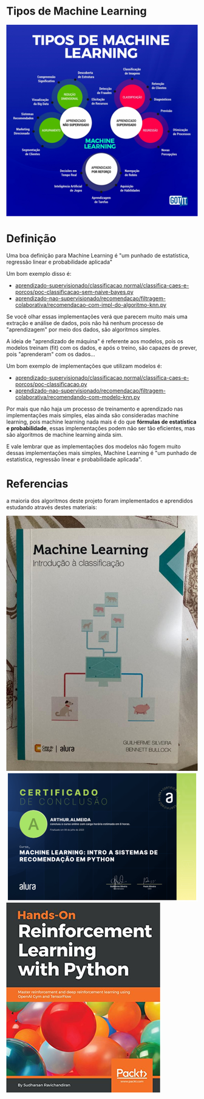 # Tipos de Machine Learning

![img](/assets/tipos.jpeg)

# Definição

Uma boa definição para Machine Learning é "um punhado de estatística, regressão linear e probabilidade aplicada"

Um bom exemplo disso é: 
- [aprendizado-supervisionado/classificacao normal/classifica-caes-e-porcos/poc-classificacao-sem-naive-bayes.py](https://github.com/DeveloperArthur/machine-learning/blob/main/aprendizado-supervisionado/classificacao%20normal/classifica-caes-e-porcos/poc-classificacao-sem-naive-bayes.py)
- [aprendizado-nao-supervisionado/recomendacao/filtragem-colaborativa/recomendacao-com-impl-do-algoritmo-knn.py](https://github.com/DeveloperArthur/machine-learning/blob/main/aprendizado-nao-supervisionado/recomendacao/filtragem-colaborativa/recomendacao-com-impl-do-algoritmo-knn.py)

Se você olhar essas implementações verá que parecem muito mais uma extração e análise de dados, pois não há nenhum processo de "aprendizagem" por meio dos dados, são algoritmos simples.

A ideia de "aprendizado de máquina" é referente aos modelos, pois os modelos treinam (fit) com os dados, e após o treino, são capazes de prever, pois "aprenderam" com os dados...

Um bom exemplo de implementações que utilizam modelos é:
- [aprendizado-supervisionado/classificacao normal/classifica-caes-e-porcos/poc-classificacao.py](https://github.com/DeveloperArthur/machine-learning/blob/main/aprendizado-supervisionado/classificacao%20normal/classifica-caes-e-porcos/poc-classificacao.py)
- [aprendizado-nao-supervisionado/recomendacao/filtragem-colaborativa/recomendando-com-modelo-knn.py](https://github.com/DeveloperArthur/machine-learning/blob/main/aprendizado-nao-supervisionado/recomendacao/filtragem-colaborativa/recomendando-com-modelo-knn.py)

Por mais que não haja um processo de treinamento e aprendizado nas implementações mais simples, elas ainda são consideradas machine learning, pois machine learning nada mais é do que **fórmulas de estatística e probabilidade**, essas implementações podem não ser tão eficientes, mas são algoritmos de machine learning ainda sim.

E vale lembrar que as implementações dos modelos não fogem muito dessas implementações mais simples, Machine Learning é "um punhado de estatística, regressão linear e probabilidade aplicada".

# Referencias

a maioria dos algoritmos deste projeto foram implementados e aprendidos estudando através destes materiais:

![img](/assets/classificacao.jpeg)
![img](/assets/recomendacao.png)
![img](/assets/rl.jpeg)
